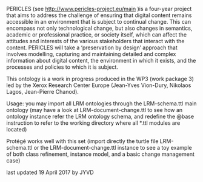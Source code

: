 PERICLES (see http://www.pericles-project.eu/main )is a four-year project that aims to address the challenge of ensuring that digital content remains accessible in an environment that is subject to continual change. This can encompass not only technological change, but also changes in semantics, academic or professional practice, or society itself, which can affect the attitudes and interests of the various stakeholders that interact with the content. PERICLES will take a ‘preservation by design’ approach that involves modelling, capturing and maintaining detailed and complex information about digital content, the environment in which it exists, and the processes and policies to which it is subject.

This ontology is a work in progress produced in the WP3 (work package 3) led by the Xerox Research Center Europe (Jean-Yves Vion-Dury, Nikolaos Lagos, Jean-Pierre Chanod).

Usage: you may import all LRM ontologies through the LRM-schema.ttl main ontology (may have a look at LRM-document-change.ttl to see how an ontology instance refer the LRM ontology schema, and redefine the @base instruction to refer to the working directory where all *.ttl modules are located)

Protégé works well with this set (import directly the turtle file LRM-schema.ttl or the LRM-document-change.ttl instance to see a toy example of both class refinement, instance model, and a basic change management case)

last updated 19 April 2017 by JYVD

